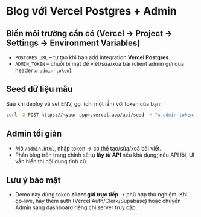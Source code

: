 # Blog với Vercel Postgres + Admin

## Biến môi trường cần có (Vercel → Project → Settings → Environment Variables)
- `POSTGRES_URL` – tự tạo khi bạn add integration **Vercel Postgres**.
- `ADMIN_TOKEN` – chuỗi bí mật để viết/sửa/xoá bài (client admin gửi qua header `x-admin-token`).

## Seed dữ liệu mẫu
Sau khi deploy và set ENV, gọi (chỉ một lần) với token của bạn:
```bash
curl -X POST https://<your-app>.vercel.app/api/seed -H "x-admin-token: <ADMIN_TOKEN>"
```

## Admin tối giản
- Mở `/admin.html`, nhập token → có thể tạo/sửa/xoá bài viết.
- Phần blog trên trang chính sẽ tự **lấy từ API** nếu khả dụng; nếu API lỗi, UI vẫn hiển thị nội dung tĩnh cũ.

## Lưu ý bảo mật
- Demo này dùng token **client gửi trực tiếp** → phù hợp thử nghiệm. Khi go-live, hãy thêm auth (Vercel Auth/Clerk/Supabase) hoặc chuyển Admin sang dashboard riêng chỉ server truy cập.
